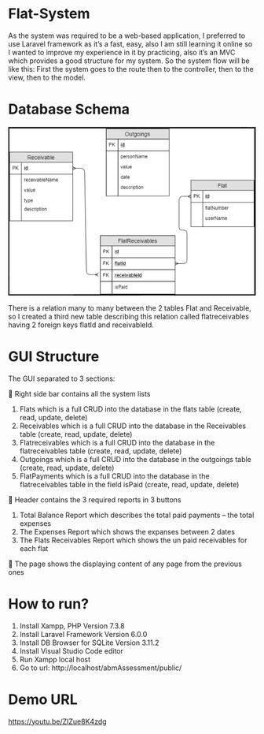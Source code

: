 # Flat-System
As the system was required to be a web-based application, I preferred to use Laravel framework as it’s a fast, easy, also I am still learning it online so I wanted to improve my experience in it by practicing, also it’s an MVC which provides a good structure for my system. So the system flow will be like this: First the system goes to the route then to the controller, then to the view, then to the model.

# Database Schema
![Screenshot](Schema.PNG)

There is a relation many to many between the 2 tables Flat and Receivable, so I created a third
new table describing this relation called flatreceivables having 2 foreign keys flatId and
receivableId.

# GUI Structure
The GUI separated to 3 sections:

 Right side bar contains all the system lists

  1. Flats which is a full CRUD into the database in the flats table (create, read,
  update, delete)
  2. Receivables which is a full CRUD into the database in the Receivables table
  (create, read, update, delete)
  3. Flatreceivables which is a full CRUD into the database in the flatreceivables table
  (create, read, update, delete)
  4. Outgoings which is a full CRUD into the database in the outgoings table (create,
  read, update, delete)
  5. FlatPayments which is a full CRUD into the database in the flatreceivables table
  in the field isPaid (create, read, update, delete)
  
 Header contains the 3 required reports in 3 buttons

  1. Total Balance Report which describes the total paid payments – the total
  expenses
  2. The Expenses Report which shows the expanses between 2 dates
  3. The Flats Receivables Report which shows the un paid receivables for each flat
  
 The page shows the displaying content of any page from the previous ones

# How to run?
1. Install Xampp, PHP Version 7.3.8
2. Install Laravel Framework Version 6.0.0
3. Install DB Browser for SQLite Version 3.11.2
4. Install Visual Studio Code editor
5. Run Xampp local host
6. Go to url: http://localhost/abmAssessment/public/

# Demo URL
https://youtu.be/ZIZue8K4zdg
